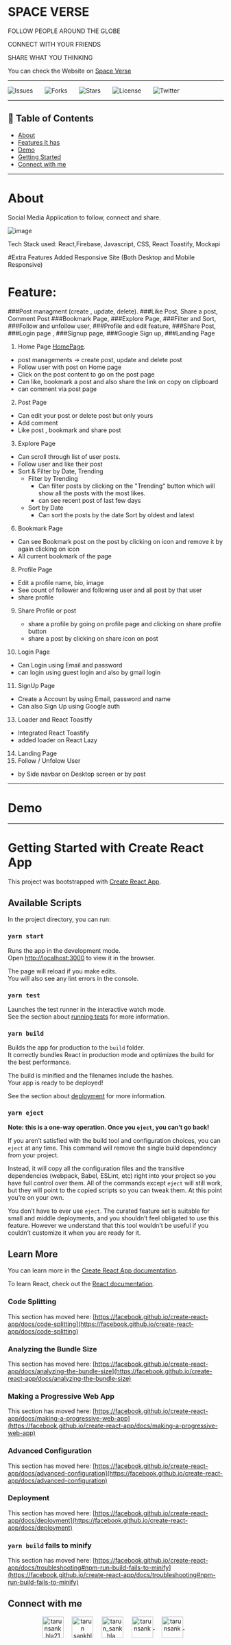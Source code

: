 # SPACE VERSE

FOLLOW PEOPLE AROUND THE GLOBE

CONNECT WITH YOUR FRIENDS

SHARE WHAT YOU THINKING


You can check the Website on  [Space Verse](https://spaceverse.netlify.app/)



<hr />

![Issues](https://img.shields.io/github/issues/tarunsankhla/socialmedia-react)&nbsp;&nbsp;&nbsp;&nbsp;&nbsp;&nbsp;
![Forks](https://img.shields.io/github/forks/tarunsankhla/socialmedia-react)&nbsp;&nbsp;&nbsp;&nbsp;&nbsp;&nbsp;
![Stars](https://img.shields.io/github/stars/tarunsankhla/socialmedia-react)&nbsp;&nbsp;&nbsp;&nbsp;&nbsp;&nbsp;
![License](https://img.shields.io/github/license/tarunsankhla/socialmedia-react)&nbsp;&nbsp;&nbsp;&nbsp;&nbsp;&nbsp;
![Twitter](https://img.shields.io/twitter/url?url=https%3A%2F%2Fgithub.com%2Ftarunsankhla%2Fsocialmedia-react)&nbsp;&nbsp;&nbsp;



 ---

## 📕 Table of Contents


- [About](#About)
- [Features It has](#Feature)
- [Demo](#Demo)
- [Getting Started](#Getting-Started-with-Create-React-App)
- [Connect with me](#Connect-with-me)

---


# About

Social Media Application to follow, connect and share.

![image](https://user-images.githubusercontent.com/47709623/168696775-9497c80b-4ab9-4c5e-8160-8485a65c1e4d.png)

Tech Stack used:
React,Firebase, Javascript, CSS,  React Toastify, Mockapi

#Extra Features Added
Responsive Site (Both Desktop and Mobile Responsive)



# Feature:
###Post managment (create , update, delete).
###Like Post, Share a post, Comment Post
###Bookmark Page,
###Explore Page,
###Filter and Sort,
###Follow and unfollow user,
###Profile and edit feature,
###Share Post,
###Login page ,
###Signup page,
###Google Sign up,
###Landing Page

1. Home Page  [HomePage](https://spaceverse.netlify.app/home).
  - post managements -> create post, update and delete post
  - Follow user with post on Home page
  - Click on the post content to go on the post page
  - Can like, bookmark a post and also share the link on copy on clipboard
  - can comment via post page

2. Post Page 
  - Can edit your post or delete post but only yours
  - Add comment 
  - Like post , bookmark and share post
 
3. Explore Page
  - Can scroll through list of user posts.
  - Follow user and like their post
  - Sort & Filter by Date, Trending
     - Filter by Trending
       - Can filter posts by clicking on the "Trending" button which will show all the posts with the most likes.
       - can see recent post of last few days
     - Sort by Date
       - Can sort the posts by the date Sort by oldest and latest

6. Bookmark Page
  - Can see Bookmark post on the post by clicking on icon and remove it by again clicking on icon
  - All current bookmark of the page
 
8. Profile Page
 - Edit a profile name, bio, image
 - See count of follower and following user and all post by that user
 - share profile

9. Share Profile or post
   - share a profile by going on profile page and clicking on share profile button 
   - share a post by clicking on share icon on post
 
10. Login Page
   - Can Login using Email and password
   - can login using guest login and also by gmail login
   
11. SignUp Page
  - Create a Account by using Email, password and name
  - Can also Sign Up using Google auth
  
13. Loader and React Toasitfy 
 - Integrated React Toastify
 - added loader on React Lazy
 
14. Landing Page
15. Follow / Unfolow User 
  - by Side navbar on Desktop screen or by post

<hr/>




# Demo

<hr />

# Getting Started with Create React App

This project was bootstrapped with [Create React App](https://github.com/facebook/create-react-app).

## Available Scripts

In the project directory, you can run:

### `yarn start`

Runs the app in the development mode.\
Open [http://localhost:3000](http://localhost:3000) to view it in the browser.

The page will reload if you make edits.\
You will also see any lint errors in the console.

### `yarn test`

Launches the test runner in the interactive watch mode.\
See the section about [running tests](https://facebook.github.io/create-react-app/docs/running-tests) for more information.

### `yarn build`

Builds the app for production to the `build` folder.\
It correctly bundles React in production mode and optimizes the build for the best performance.

The build is minified and the filenames include the hashes.\
Your app is ready to be deployed!

See the section about [deployment](https://facebook.github.io/create-react-app/docs/deployment) for more information.

### `yarn eject`

**Note: this is a one-way operation. Once you `eject`, you can’t go back!**

If you aren’t satisfied with the build tool and configuration choices, you can `eject` at any time. This command will remove the single build dependency from your project.

Instead, it will copy all the configuration files and the transitive dependencies (webpack, Babel, ESLint, etc) right into your project so you have full control over them. All of the commands except `eject` will still work, but they will point to the copied scripts so you can tweak them. At this point you’re on your own.

You don’t have to ever use `eject`. The curated feature set is suitable for small and middle deployments, and you shouldn’t feel obligated to use this feature. However we understand that this tool wouldn’t be useful if you couldn’t customize it when you are ready for it.

## Learn More

You can learn more in the [Create React App documentation](https://facebook.github.io/create-react-app/docs/getting-started).

To learn React, check out the [React documentation](https://reactjs.org/).

### Code Splitting

This section has moved here: [https://facebook.github.io/create-react-app/docs/code-splitting](https://facebook.github.io/create-react-app/docs/code-splitting)

### Analyzing the Bundle Size

This section has moved here: [https://facebook.github.io/create-react-app/docs/analyzing-the-bundle-size](https://facebook.github.io/create-react-app/docs/analyzing-the-bundle-size)

### Making a Progressive Web App

This section has moved here: [https://facebook.github.io/create-react-app/docs/making-a-progressive-web-app](https://facebook.github.io/create-react-app/docs/making-a-progressive-web-app)

### Advanced Configuration

This section has moved here: [https://facebook.github.io/create-react-app/docs/advanced-configuration](https://facebook.github.io/create-react-app/docs/advanced-configuration)

### Deployment

This section has moved here: [https://facebook.github.io/create-react-app/docs/deployment](https://facebook.github.io/create-react-app/docs/deployment)

### `yarn build` fails to minify

This section has moved here: [https://facebook.github.io/create-react-app/docs/troubleshooting#npm-run-build-fails-to-minify](https://facebook.github.io/create-react-app/docs/troubleshooting#npm-run-build-fails-to-minify)



 ## Connect with me
<p align="center">
<a href="https://twitter.com/tarunsankhla21" target="blank"><img align="center" src="https://img.icons8.com/fluency/2x/twitter-circled.png" alt="tarunsankhla21" height="50" width="50" /></a> &nbsp;&nbsp;&nbsp;
<a href="https://www.linkedin.com/in/tarun-sankhla/" target="blank"><img align="center" src="https://img.icons8.com/color/2x/linkedin.png" alt="tarun sankhla" height="50" width="50" /></a>&nbsp;&nbsp;&nbsp;&nbsp;
<a href="https://instagram.com/tarun_sankhla_" target="blank"><img align="center" src="https://img.icons8.com/plasticine/2x/instagram.png" alt="tarun_sankhla_" height="50" width="50" /></a> &nbsp;&nbsp;&nbsp;
<a href="https://linktr.ee/tarunsank" target="blank"><img align="center" src="https://img.icons8.com/color/2x/linktree.png" alt="tarunsank" height="50" width="50" />
</a> &nbsp;&nbsp;&nbsp;
<a href="https://tarunsankhla.hashnode.dev/" target="blank"><img align="center" src="https://img.icons8.com/plasticine/2x/blog.png" alt="tarunsank" height="50" width="50" />
</a> &nbsp;&nbsp;&nbsp;
  
